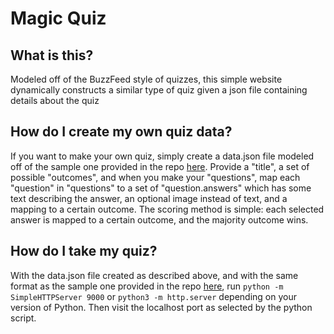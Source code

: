 # Magic Quiz

## What is this?

Modeled off of the BuzzFeed style of quizzes, this simple website dynamically constructs a similar type of quiz given a json file containing details about the quiz

## How do I create my own quiz data?

If you want to make your own quiz, simply create a data.json file modeled off of the sample one provided in the repo [here](https://github.com/rkhaled98/Magic-Quiz/blob/public/data.json). Provide a "title", a set of possible "outcomes", and  when you make your "questions", map each "question" in "questions" to a set of  "question.answers" which has some text describing the answer, an optional image instead of text, and a mapping to a certain outcome. The scoring method is simple: each selected answer is mapped to a certain outcome, and the majority outcome wins.


## How do I take my quiz?

With the data.json file created as described above, and with the same format as the sample one provided in the repo [here](https://github.com/rkhaled98/Magic-Quiz/blob/public/data.json), run `python -m SimpleHTTPServer 9000` or `python3 -m http.server` depending on your version of Python. Then visit the localhost port as selected by the python script.


